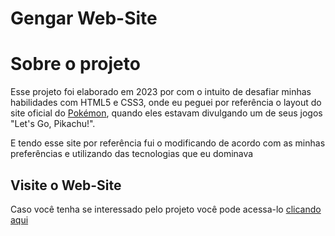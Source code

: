 # Gengar Web-Site

# Sobre o projeto

Esse projeto foi elaborado em 2023 por com o intuito de desafiar minhas habilidades com HTML5 e CSS3, 
onde eu peguei por referência o layout do site oficial do [Pokémon](https://www.pokemon.com/br),
quando eles estavam divulgando um de seus jogos "Let's Go, Pikachu!".

E tendo esse site por referência fui o modificando de acordo com as minhas preferências e utilizando das 
tecnologias que eu dominava

## Visite o Web-Site
Caso você tenha se interessado pelo projeto você pode acessa-lo [clicando aqui](https://ecarllos.github.io/Web_Site-Gengar/ "Site do Gengar")
